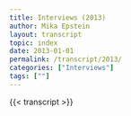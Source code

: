 ```yaml
---
title: Interviews (2013)
author: Mika Epstein
layout: transcript
topic: index
date: 2013-01-01
permalink: /transcript/2013/
categories: ["Interviews"]
tags: [""]
---
```


{{< transcript >}}